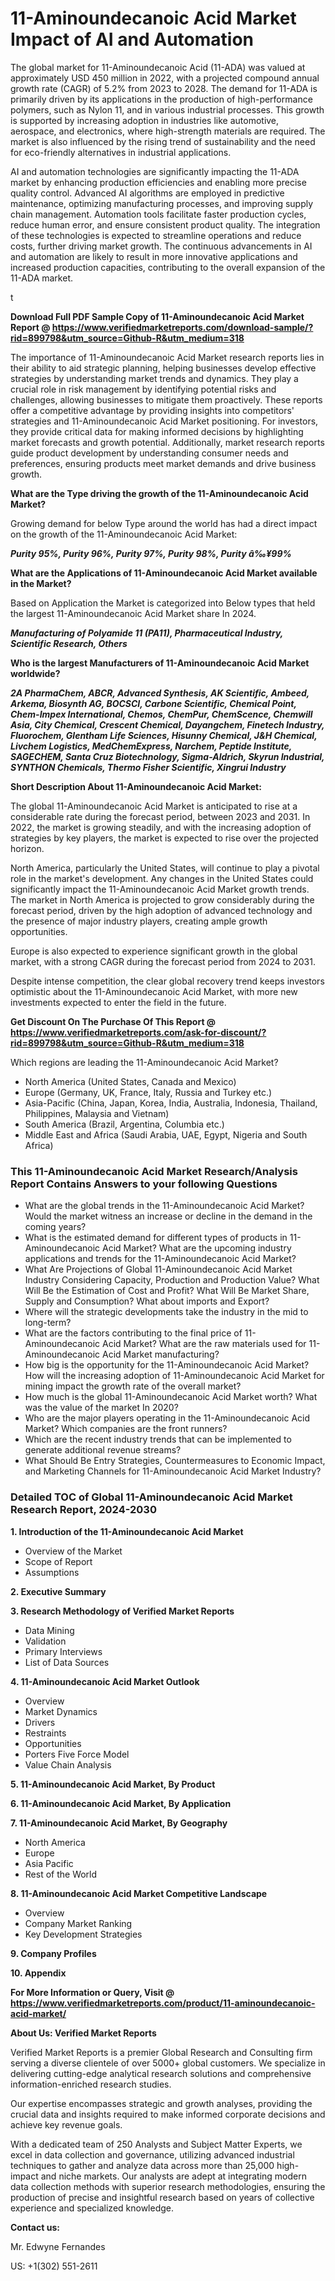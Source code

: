 <meta name="title" content="Global 11-Aminoundecanoic Acid Market Impact of AI and Automation"><meta name="description" content="The global market for 11-Aminoundecanoic Acid (11-ADA) was valued at approximately USD 450 million in 2022, with a projected compound annual growth rate (CAGR) of 5.2%"><meta name="title" content="11-Aminoundecanoic Acid Market Size, Share, Scope, Trends, Growth, Opportunities, Analysis, Forecast"><h1>11-Aminoundecanoic Acid Market Impact of AI and Automation</h1><p>The global market for 11-Aminoundecanoic Acid (11-ADA) was valued at approximately USD 450 million in 2022, with a projected compound annual growth rate (CAGR) of 5.2% from 2023 to 2028. The demand for 11-ADA is primarily driven by its applications in the production of high-performance polymers, such as Nylon 11, and in various industrial processes. This growth is supported by increasing adoption in industries like automotive, aerospace, and electronics, where high-strength materials are required. The market is also influenced by the rising trend of sustainability and the need for eco-friendly alternatives in industrial applications.</p><p>AI and automation technologies are significantly impacting the 11-ADA market by enhancing production efficiencies and enabling more precise quality control. Advanced AI algorithms are employed in predictive maintenance, optimizing manufacturing processes, and improving supply chain management. Automation tools facilitate faster production cycles, reduce human error, and ensure consistent product quality. The integration of these technologies is expected to streamline operations and reduce costs, further driving market growth. The continuous advancements in AI and automation are likely to result in more innovative applications and increased production capacities, contributing to the overall expansion of the 11-ADA market.</p>t</p><p id="" class=""><strong>Download Full PDF Sample Copy of 11-Aminoundecanoic Acid Market Report @ <a href="https://www.verifiedmarketreports.com/download-sample/?rid=899798&utm_source=Github-R&utm_medium=318" target="_blank">https://www.verifiedmarketreports.com/download-sample/?rid=899798&utm_source=Github-R&utm_medium=318</a></strong></p><p>The importance of&nbsp;11-Aminoundecanoic Acid Market research reports lies in their ability to aid strategic planning, helping businesses develop effective strategies by understanding market trends and dynamics. They play a crucial role in risk management by identifying potential risks and challenges, allowing businesses to mitigate them proactively. These reports offer a competitive advantage by providing insights into competitors' strategies and 11-Aminoundecanoic Acid Market positioning. For investors, they provide critical data for making informed decisions by highlighting market forecasts and growth potential. Additionally, market research reports guide product development by understanding consumer needs and preferences, ensuring products meet market demands and drive business growth.</p><p><strong>What are the&nbsp;Type driving the growth of the 11-Aminoundecanoic Acid Market?</strong></p><p id="" class="">Growing demand for below Type around the world has had a direct impact on the growth of the 11-Aminoundecanoic Acid Market:</p><em><strong>Purity 95%, Purity 96%, Purity 97%, Purity 98%, Purity â‰¥99%</strong></em></p><strong>What are the&nbsp;Applications&nbsp;of 11-Aminoundecanoic Acid Market available in the Market?</strong></p><p id="" class="">Based on Application the Market is categorized into Below types that held the largest 11-Aminoundecanoic Acid Market share In 2024.</p><em><strong>Manufacturing of Polyamide 11 (PA11), Pharmaceutical Industry, Scientific Research, Others</strong></em></p><strong>Who is the largest Manufacturers of 11-Aminoundecanoic Acid Market worldwide?</strong></p><p><em><strong>2A PharmaChem, ABCR, Advanced Synthesis, AK Scientific, Ambeed, Arkema, Biosynth AG, BOCSCI, Carbone Scientific, Chemical Point, Chem-Impex International, Chemos, ChemPur, ChemScence, Chemwill Asia, City Chemical, Crescent Chemical, Dayangchem, Finetech Industry, Fluorochem, Glentham Life Sciences, Hisunny Chemical, J&H Chemical, Livchem Logistics, MedChemExpress, Narchem, Peptide Institute, SAGECHEM, Santa Cruz Biotechnology, Sigma-Aldrich, Skyrun Industrial, SYNTHON Chemicals, Thermo Fisher Scientific, Xingrui Industry</strong></em></p><p id="" class=""><strong>Short Description About 11-Aminoundecanoic Acid Market:</strong></p><p>The global 11-Aminoundecanoic Acid Market is anticipated to rise at a considerable rate during the forecast period, between 2023 and 2031. In 2022, the market is growing steadily, and with the increasing adoption of strategies by key players, the market is expected to rise over the projected horizon.</p><p>North America, particularly the United States, will continue to play a pivotal role in the market's development. Any changes in the United States could significantly impact the 11-Aminoundecanoic Acid Market growth trends. The market in North America is projected to grow considerably during the forecast period, driven by the high adoption of advanced technology and the presence of major industry players, creating ample growth opportunities.</p><p>Europe is also expected to experience significant growth in the global market, with a strong CAGR during the forecast period from 2024 to 2031.</p><p>Despite intense competition, the clear global recovery trend keeps investors optimistic about the 11-Aminoundecanoic Acid Market, with more new investments expected to enter the field in the future.</p><p id="" class=""><strong>Get Discount On The Purchase Of This Report @ <a href="https://www.verifiedmarketreports.com/ask-for-discount/?rid=899798&utm_source=Github-R&utm_medium=318" target="_blank">https://www.verifiedmarketreports.com/ask-for-discount/?rid=899798&utm_source=Github-R&utm_medium=318</a></strong></p>Which regions are leading the 11-Aminoundecanoic Acid Market?</p><ul><li>North America (United States, Canada and Mexico)</li><li>Europe (Germany, UK, France, Italy, Russia and Turkey etc.)</li><li>Asia-Pacific (China, Japan, Korea, India, Australia, Indonesia, Thailand, Philippines, Malaysia and Vietnam)</li><li>South America (Brazil, Argentina, Columbia etc.)</li><li>Middle East and Africa (Saudi Arabia, UAE, Egypt, Nigeria and South Africa)</li></ul><h3 id="" class="">This 11-Aminoundecanoic Acid Market Research/Analysis Report Contains Answers to your following Questions</h3><ul><li>What are the global trends in the 11-Aminoundecanoic Acid Market? Would the market witness an increase or decline in the demand in the coming years?</li><li>What is the estimated demand for different types of products in 11-Aminoundecanoic Acid Market? What are the upcoming industry applications and trends for the 11-Aminoundecanoic Acid Market?</li><li>What Are Projections of Global 11-Aminoundecanoic Acid Market Industry Considering Capacity, Production and Production Value? What Will Be the Estimation of Cost and Profit? What Will Be Market Share, Supply and Consumption? What about imports and Export?</li><li>Where will the strategic developments take the industry in the mid to long-term?</li><li>What are the factors contributing to the final price of 11-Aminoundecanoic Acid Market? What are the raw materials used for 11-Aminoundecanoic Acid Market manufacturing?</li><li>How big is the opportunity for the 11-Aminoundecanoic Acid Market? How will the increasing adoption of 11-Aminoundecanoic Acid Market for mining impact the growth rate of the overall market?</li><li>How much is the global 11-Aminoundecanoic Acid Market worth? What was the value of the market In 2020?</li><li>Who are the major players operating in the 11-Aminoundecanoic Acid Market? Which companies are the front runners?</li><li>Which are the recent industry trends that can be implemented to generate additional revenue streams?</li><li>What Should Be Entry Strategies, Countermeasures to Economic Impact, and Marketing Channels for 11-Aminoundecanoic Acid Market Industry?</li></ul><h3 id="" class="">Detailed TOC of Global 11-Aminoundecanoic Acid Market Research Report, 2024-2030</h3><p id="" class=""><strong>1. Introduction of the 11-Aminoundecanoic Acid Market</strong></p><ul><li>Overview of the Market</li><li>Scope of Report</li><li>Assumptions</li></ul><p id="" class=""><strong>2. Executive Summary</strong></p><p id="" class=""><strong>3. Research Methodology of Verified Market Reports</strong></p><ul><li>Data Mining</li><li>Validation</li><li>Primary Interviews</li><li>List of Data Sources</li></ul><p id="" class=""><strong>4. 11-Aminoundecanoic Acid Market Outlook</strong></p><ul><li>Overview</li><li>Market Dynamics</li><li>Drivers</li><li>Restraints</li><li>Opportunities</li><li>Porters Five Force Model</li><li>Value Chain Analysis</li></ul><p id="" class=""><strong>5. 11-Aminoundecanoic Acid Market, By Product</strong></p><p id="" class=""><strong>6. 11-Aminoundecanoic Acid Market, By Application</strong></p><p id="" class=""><strong>7. 11-Aminoundecanoic Acid Market, By Geography</strong></p><ul><li>North America</li><li>Europe</li><li>Asia Pacific</li><li>Rest of the World</li></ul><p id="" class=""><strong>8. 11-Aminoundecanoic Acid Market Competitive Landscape</strong></p><ul><li>Overview</li><li>Company Market Ranking</li><li>Key Development Strategies</li></ul><p id="" class=""><strong>9. Company Profiles</strong></p><p id="" class=""><strong>10. Appendix</strong></p><p id="" class=""><strong>For More Information or Query, Visit @ <a href="https://www.verifiedmarketreports.com/product/11-aminoundecanoic-acid-market/" target="_blank">https://www.verifiedmarketreports.com/product/11-aminoundecanoic-acid-market/</a></strong></p><p id="" class=""><strong>About Us: Verified Market Reports</strong></p><p id="" class="">Verified Market Reports is a premier Global Research and Consulting firm serving a diverse clientele of over 5000+ global customers. We specialize in delivering cutting-edge analytical research solutions and comprehensive information-enriched research studies.</p><p id="" class="">Our expertise encompasses strategic and growth analyses, providing the crucial data and insights required to make informed corporate decisions and achieve key revenue goals.</p><p id="" class="">With a dedicated team of 250 Analysts and Subject Matter Experts, we excel in data collection and governance, utilizing advanced industrial techniques to gather and analyze data across more than 25,000 high-impact and niche markets. Our analysts are adept at integrating modern data collection methods with superior research methodologies, ensuring the production of precise and insightful research based on years of collective experience and specialized knowledge.</p><p id="" class=""><strong>Contact us:</strong></p><p id="" class="">Mr. Edwyne Fernandes</p><p id="" class="">US: +1(302) 551-2611</p>